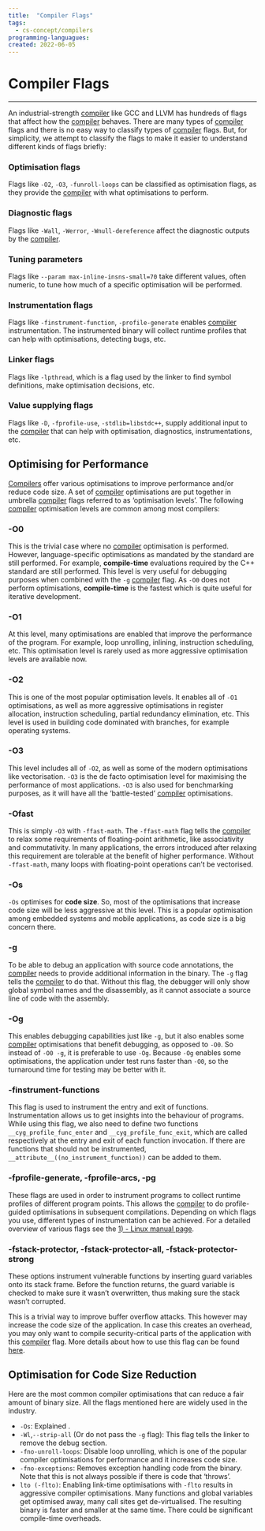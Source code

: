 ```yaml
---
title:  "Compiler Flags"
tags:
  - cs-concept/compilers
programming-languagues:
created: 2022-06-05
---
```

# Compiler Flags
---
An industrial-strength [compiler](notes/private/work/compilers.md) like GCC and LLVM has hundreds of flags that affect how the [compiler](notes/private/work/compilers.md) behaves. There are many types of [compiler](notes/private/work/compilers.md) flags and there is no easy way to classify types of [compiler](notes/private/work/compilers.md) flags. But, for simplicity, we attempt to classify the flags to make it easier to understand different kinds of flags briefly:

### Optimisation flags
Flags like `-O2`, `-O3`, `-funroll-loops` can be classified as optimisation flags, as they provide the [compiler](notes/private/work/compilers.md) with what optimisations to perform.

### Diagnostic flags
Flags like `-Wall`, `-Werror`, `-Wnull-dereference` affect the diagnostic outputs by the [compiler](notes/private/work/compilers.md).

### Tuning parameters
Flags like `--param max-inline-insns-small=70` take different values, often numeric, to tune how much of a specific optimisation will be performed.
    
### Instrumentation flags
Flags like `-finstrument-function`, `-profile-generate` enables [compiler](notes/private/work/compilers.md) instrumentation. The instrumented binary will collect runtime profiles that can help with optimisations, detecting bugs, etc.
    
### Linker flags
Flags like `-lpthread`, which is a flag used by the linker to find symbol definitions, make optimisation decisions, etc.
    
### Value supplying flags
Flags like `-D`, `-fprofile-use`, `-stdlib=libstdc++`, supply additional input to the [compiler](notes/private/work/compilers.md) that can help with optimisation, diagnostics, instrumentations, etc.

## Optimising for Performance
[Compilers](notes/private/work/compilers.md) offer various optimisations to improve performance and/or reduce code size. A set of [compiler](notes/private/work/compilers.md) optimisations are put together in umbrella [compiler](notes/private/work/compilers.md) flags referred to as ‘optimisation levels’. The following [compiler](notes/private/work/compilers.md) optimisation levels are common among most compilers:

### -O0
This is the trivial case where no [compiler](notes/private/work/compilers.md) optimisation is performed. However, language-specific optimisations as mandated by the standard are still performed. For example, **compile-time** evaluations required by the C++ standard are still performed. This level is very useful for debugging purposes when combined with the `-g` [compiler](notes/private/work/compilers.md) flag. As `-O0` does not perform optimisations, **compile-time** is the fastest which is quite useful for iterative development.

### -O1
At this level, many optimisations are enabled that improve the performance of the program. For example, loop unrolling, inlining, instruction scheduling, etc. This optimisation level is rarely used as more aggressive optimisation levels are available now.

### -O2
This is one of the most popular optimisation levels. It enables all of `-O1` optimisations, as well as more aggressive optimisations in register allocation, instruction scheduling, partial redundancy elimination, etc. This level is used in building code dominated with branches, for example operating systems.

### -O3
This level includes all of `-O2`, as well as some of the modern optimisations like vectorisation. `-O3` is the de facto optimisation level for maximising the performance of most applications. `-O3` is also used for benchmarking purposes, as it will have all the ‘battle-tested’ [compiler](notes/private/work/compilers.md) optimisations.

### -Ofast
This is simply `-O3` with `-ffast-math`. The `-ffast-math` flag tells the [compiler](notes/private/work/compilers.md) to relax some requirements of floating-point arithmetic, like associativity and commutativity. In many applications, the errors introduced after relaxing this requirement are tolerable at the benefit of higher performance. Without `-ffast-math`, many loops with floating-point operations can’t be vectorised.

### -Os
`-Os` optimises for **code size**. So, most of the optimisations that increase code size will be less aggressive at this level. This is a popular optimisation among embedded systems and mobile applications, as code size is a big concern there.

### -g
To be able to debug an application with source code annotations, the [compiler](notes/private/work/compilers.md) needs to provide additional information in the binary. The `-g` flag tells the [compiler](notes/private/work/compilers.md) to do that. Without this flag, the debugger will only show global symbol names and the disassembly, as it cannot associate a source line of code with the assembly.

### -Og
This enables debugging capabilities just like `-g`, but it also enables some [compiler](notes/private/work/compilers.md) optimisations that benefit debugging, as opposed to `-O0`. So instead of `-O0 -g`, it is preferable to use `-Og`. Because `-Og` enables some optimisations, the application under test runs faster than `-O0`, so the turnaround time for testing may be better with it.

### -finstrument-functions
This flag is used to instrument the entry and exit of functions. Instrumentation allows us to get insights into the behaviour of programs. While using this flag, we also need to define two functions `__cyg_profile_func_enter` and `__cyg_profile_func_exit`, which are called respectively at the entry and exit of each function invocation. If there are functions that should not be instrumented, `__attribute__((no_instrument_function))` can be added to them.

### -fprofile-generate, -fprofile-arcs, -pg
These flags are used in order to instrument programs to collect runtime profiles of different program points. This allows the [compiler](notes/private/work/compilers.md) to do profile-guided optimisations in subsequent compilations. Depending on which flags you use, different types of instrumentation can be achieved. For a detailed overview of various flags see the [1) - Linux manual page](https://man7.org/linux/man-pages/man1/gcc.1.html|gcc(1)).

### -fstack-protector, -fstack-protector-all, -fstack-protector-strong
These options instrument vulnerable functions by inserting guard variables onto its stack frame. Before the function returns, the guard variable is checked to make sure it wasn’t overwritten, thus making sure the stack wasn’t corrupted. 

This is a trivial way to improve buffer overflow attacks. This however may increase the code size of the application. In case this creates an overhead, you may only want to compile security-critical parts of the application with this [compiler](notes/private/work/compilers.md) flag. More details about how to use this flag can be found [here](https://www.keil.com/support/man/docs/armclang_ref/armclang_ref_cjh1548250046139.htm).

## Optimisation for Code Size Reduction
Here are the most common compiler optimisations that can reduce a fair amount of binary size. All the flags mentioned here are widely used in the industry.

- `-Os`: Explained [](notes/general/compiler-flags.md#-Os%7Chere).
- `-Wl`,`--strip-all` (Or do not pass the `-g` flag): This flag tells the linker to remove the debug section.
- `-fno-unroll-loops`: Disable loop unrolling, which is one of the popular compiler optimisations for performance and it increases code size.
- `-fno-exceptions`: Removes exception handling code from the binary. Note that this is not always possible if there is code that ‘throws’.
- `lto (-flto)`: Enabling link-time optimisations with `-flto` results in aggressive compiler optimisations. Many functions and global variables get optimised away, many call sites get de-virtualised. The resulting binary is faster and smaller at the same time. There could be significant compile-time overheads.
